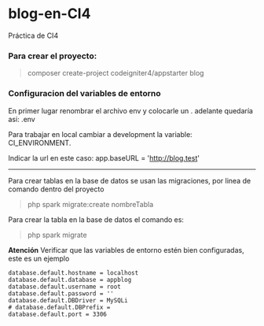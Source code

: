 # blog-en-CI4
Práctica de CI4

### Para crear el proyecto:
>composer create-project codeigniter4/appstarter blog

### Configuracion del variables de entorno
En primer lugar renombrar el archivo env y colocarle un . adelante quedaría asi: .env 

Para trabajar en local cambiar a development la variable: CI_ENVIRONMENT. 

Indicar la url en este caso: app.baseURL = 'http://blog.test'

---
Para crear tablas en la base de datos se usan las migraciones, por linea de comando dentro del proyecto
>php spark migrate:create nombreTabla

Para crear la tabla en la base de datos el comando es:
>php spark migrate

**Atención**
Verificar que las variables de entorno estén bien configuradas, este es un ejemplo

```env
database.default.hostname = localhost
database.default.database = appblog
database.default.username = root
database.default.password = ''
database.default.DBDriver = MySQLi
# database.default.DBPrefix =
database.default.port = 3306
```